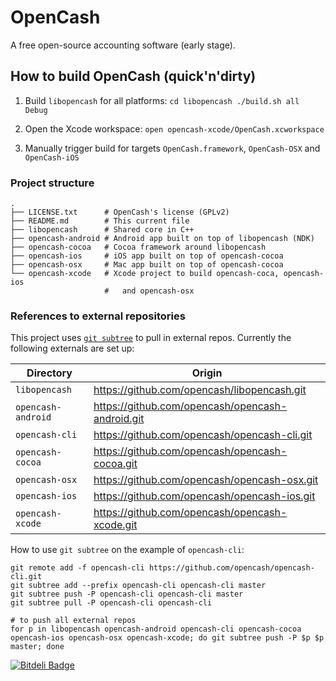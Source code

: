 # OpenCash

A free open-source accounting software (early stage).

## How to build OpenCash (quick'n'dirty)

1. Build `libopencash` for all platforms:
       ```
cd libopencash
./build.sh all Debug
       ```

2. Open the Xcode workspace:
       ```
open opencash-xcode/OpenCash.xcworkspace
       ```

3. Manually trigger build for targets `OpenCash.framework`, `OpenCash-OSX` and `OpenCash-iOS`

### Project structure

```
.
├── LICENSE.txt      # OpenCash's license (GPLv2)
├── README.md        # This current file
├── libopencash      # Shared core in C++
├── opencash-android # Android app built on top of libopencash (NDK)
├── opencash-cocoa   # Cocoa framework around libopencash
├── opencash-ios     # iOS app built on top of opencash-cocoa
├── opencash-osx     # Mac app built on top of opencash-cocoa
└── opencash-xcode   # Xcode project to build opencash-coca, opencash-ios
                     #   and opencash-osx
```

### References to external repositories

This project uses [`git subtree`](https://github.com/git/git/blob/master/contrib/subtree/git-subtree.txt) to pull in external repos. Currently the following externals are set up:

| Directory     | Origin |
|---------------|--------|
| `libopencash` | https://github.com/opencash/libopencash.git |
| `opencash-android` | https://github.com/opencash/opencash-android.git |
| `opencash-cli` | https://github.com/opencash/opencash-cli.git |
| `opencash-cocoa` | https://github.com/opencash/opencash-cocoa.git |
| `opencash-osx` | https://github.com/opencash/opencash-osx.git |
| `opencash-ios` | https://github.com/opencash/opencash-ios.git |
| `opencash-xcode` | https://github.com/opencash/opencash-xcode.git |

How to use `git subtree` on the example of `opencash-cli`:

```
git remote add -f opencash-cli https://github.com/opencash/opencash-cli.git
git subtree add --prefix opencash-cli opencash-cli master
git subtree push -P opencash-cli opencash-cli master
git subtree pull -P opencash-cli opencash-cli

# to push all external repos
for p in libopencash opencash-android opencash-cli opencash-cocoa opencash-ios opencash-osx opencash-xcode; do git subtree push -P $p $p master; done
```


[![Bitdeli Badge](https://d2weczhvl823v0.cloudfront.net/opencash/opencash/trend.png)](https://bitdeli.com/free "Bitdeli Badge")
